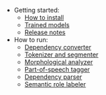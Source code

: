   * Getting started:
    * [How to install](Installation.md)
    * [Trained models](TrainedModels.md)
    * [Release notes](ReleaseNotes.md)
  * How to run:
    * [Dependency converter](C2DConvert.md)
    * [Tokenizer and segmenter](Tokenizer.md)
    * [Morphological analyzer](NLPComponents.md)
    * [Part-of-speech tagger](NLPComponents.md)
    * [Dependency parser](NLPComponents.md)
    * [Semantic role labeler](NLPComponents.md)